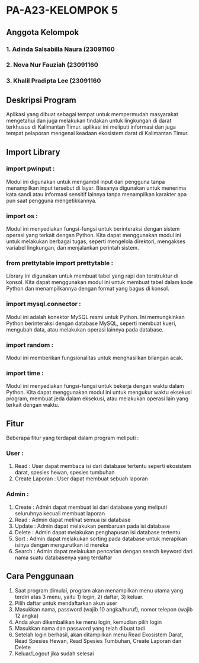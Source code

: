 # PA-A23-KELOMPOK 5

## Anggota Kelompok
### 1. Adinda Salsabilla Naura (23091160
### 2. Nova Nur Fauziah (23091160
### 3. Khalil Pradipta Lee (23091160

## Deskripsi Program
Aplikasi yang dibuat sebagai tempat untuk mempermudah masyarakat mengetahui dan juga melakukan tindakan untuk lingkungan di darat terkhusus di Kalimantan Timur. aplikasi ini meliputi informasi dan juga tempat pelaporan mengenai keadaan ekosistem darat di Kalimantan Timur.

## Import Library
### import pwinput : 
Modul ini digunakan untuk mengambil input dari pengguna tanpa menampilkan input tersebut di layar. Biasanya digunakan untuk menerima kata sandi atau informasi sensitif lainnya tanpa menampilkan karakter apa pun saat pengguna mengetikkannya.
### import os : 
Modul ini menyediakan fungsi-fungsi untuk berinteraksi dengan sistem operasi yang terkait dengan Python. Kita dapat menggunakan modul ini untuk melakukan berbagai tugas, seperti mengelola direktori, mengakses variabel lingkungan, dan menjalankan perintah sistem.
### from prettytable import prettytable :  
Library ini digunakan untuk membuat tabel yang rapi dan terstruktur di konsol. Kita dapat menggunakan modul ini untuk membuat tabel dalam kode Python dan menampilkannya dengan format yang bagus di konsol.
### import mysql.connector : 
Modul ini adalah konektor MySQL resmi untuk Python. Ini memungkinkan Python berinteraksi dengan database MySQL, seperti membuat kueri, mengubah data, atau melakukan operasi lainnya pada database.
### import random : 
Modul ini memberikan fungsionalitas untuk menghasilkan bilangan acak.
### import time : 
Modul ini menyediakan fungsi-fungsi untuk bekerja dengan waktu dalam Python. Kita dapat menggunakan modul ini untuk mengukur waktu eksekusi program, membuat jeda dalam eksekusi, atau melakukan operasi lain yang terkait dengan waktu.

## Fitur
Beberapa fitur yang terdapat dalam program meliputi :
### User :
1. Read : User dapat membaca isi dari database tertentu seperti ekosistem darat, spesies hewan, spesies tumbuhan
2. Create Laporan : User dapat membuat sebuah laporan

### Admin :
1. Create : Admin dapat membuat isi dari database yang meliputi seluruhnya kecuali membuat laporan
2. Read : Admin dapat melihat semua isi database
3. Update : Admin dapat melakukan pembaruan pada isi database
4. Delete : Admin dapat melakukan penghapusan isi database tertentu
5. Sort : Admin dapat melakukan sorting pada database untuk merapikan isinya dengan mengurutkan id mereka
6. Search : Admin dapat melakukan pencarian dengan search keyword dari nama suatu databasenya yang terdaftar

## Cara Penggunaan
1. Saat program dimulai, program akan menampilkan menu utama yang terdiri atas 3 menu, yaitu 1) login, 2) daftar, 3) keluar.
2. Pilih daftar untuk mendaftarkan akun user
3. Masukkan nama, password (wajib 10 angka/huruf), nomor telepon (wajib 12 angka)
4. Anda akan dikembalikan ke menu login, kemudian pilih login
5. Masukkan nama dan password yang telah dibuat tadi
6. Setelah login berhasil, akan ditampilkan menu Read Ekosistem Darat, Read Spesies Hewan, Read Spesies Tumbuhan, Create Laporan dan Delete
7. Keluar/Logout jika sudah selesai
